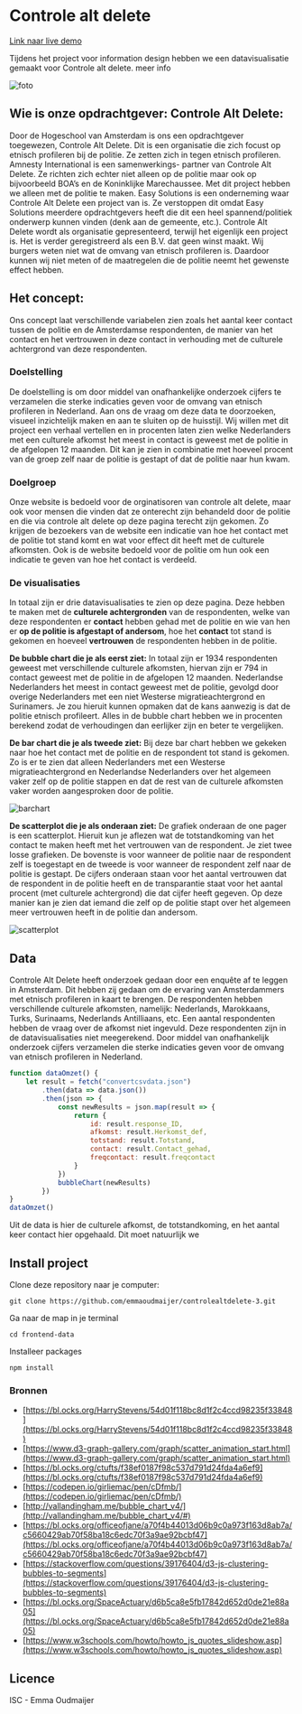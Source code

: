 # Controle alt delete
[Link naar live demo](https://emmaoudmaijer.github.io/controlealtdelete-3/public/)

Tijdens het project voor information design hebben we een datavisualisatie gemaakt voor Controle alt delete. meer info

![foto](public/images/bubblechart.png)

## Wie is onze opdrachtgever: Controle Alt Delete:

Door de Hogeschool van Amsterdam is ons een opdrachtgever toegewezen, Controle Alt Delete. Dit is een organisatie die zich focust op etnisch profileren bij de politie. Ze zetten zich in tegen etnisch profileren. Amnesty International is een samenwerkings- partner van Controle Alt Delete. Ze richten zich echter niet alleen op de politie maar ook op bijvoorbeeld BOA’s en de Koninklijke Marechaussee. Met dit project hebben we alleen met de politie te maken. Easy Solutions is een onderneming waar Controle Alt Delete een project van is. Ze verstoppen dit omdat Easy Solutions meerdere opdrachtgevers heeft die dit een heel spannend/politiek onderwerp kunnen vinden (denk aan de gemeente, etc.). Controle Alt Delete wordt als organisatie gepresenteerd, terwijl het eigenlijk een project is. Het is verder geregistreerd als een B.V. dat geen winst maakt. Wij burgers weten niet wat de omvang van etnisch profileren is. Daardoor kunnen wij niet meten of de maatregelen die de politie neemt het gewenste effect hebben.

## Het concept:
Ons concept laat verschillende variabelen zien zoals het aantal keer contact tussen de politie en de Amsterdamse respondenten, de manier van het contact en het vertrouwen in deze contact in verhouding met de culturele achtergrond van deze respondenten.

### Doelstelling
De doelstelling is om door middel van onafhankelijke onderzoek cijfers te verzamelen die sterke indicaties geven voor de omvang van etnisch profileren in Nederland.
Aan ons de vraag om deze data te doorzoeken, visueel inzichtelijk maken en aan te sluiten
op de huisstijl. Wij willen met dit project een verhaal vertellen en in procenten laten zien welke Nederlanders met een culturele afkomst het meest in contact is geweest met de politie in de afgelopen 12 maanden. Dit kan je zien in combinatie met hoeveel procent van de groep zelf naar de politie is gestapt of dat de politie naar hun kwam.

### Doelgroep
Onze website is bedoeld voor de orginatisoren van controle alt delete, maar ook voor mensen die vinden dat ze onterecht zijn behandeld door de politie en die via controle alt delete op deze pagina terecht zijn gekomen. Zo krijgen de bezoekers van de website een indicatie van hoe het contact met de politie tot stand komt en wat voor effect dit heeft met de culturele afkomsten. Ook is de website bedoeld voor de politie om hun ook een indicatie te geven van hoe het contact is verdeeld.

### De visualisaties

In totaal zijn er drie datavisualisaties te zien op deze pagina. Deze hebben te maken met de **culturele achtergronden** van de respondenten, welke van deze respondenten er **contact** hebben gehad met de politie en wie van hen er **op de politie is afgestapt of andersom**, hoe het **contact** tot stand is gekomen en hoeveel **vertrouwen** de respondenten hebben in de politie. 

**De bubble chart die je als eerst ziet:** In totaal zijn er 1934 respondenten geweest met verschillende culturele afkomsten, hiervan zijn er 794 in contact geweest met de politie in de afgelopen 12 maanden. Nederlandse Nederlanders het meest in contact geweest met de politie, gevolgd door overige Nederlanders met een niet Westerse migratieachtergrond en Surinamers. Je zou hieruit kunnen opmaken dat de kans aanwezig is dat de politie etnisch profileert. Alles in de bubble chart hebben we in procenten berekend zodat de verhoudingen dan eerlijker zijn en beter te vergelijken.

**De bar chart die je als tweede ziet:**
Bij deze bar chart hebben we gekeken naar hoe het contact met de politie en de respondent tot stand is gekomen. Zo is er te zien dat alleen Nederlanders met een Westerse migratieachtergrond en Nederlandse Nederlanders over het algemeen vaker zelf op de politie stappen en dat 
de rest van de culturele afkomsten vaker worden aangesproken door de politie.

![barchart](public/images/visualisatie.2.png)

**De scatterplot die je als onderaan ziet:**
De grafiek onderaan de one pager is een scatterplot. Hieruit kun je aflezen wat de totstandkoming van het contact te maken heeft met het vertrouwen van de respondent. Je ziet twee losse grafieken. De bovenste is voor wanneer de politie naar de respondent zelf is toegestapt en de tweede is voor wanneer de respondent zelf naar de politie is gestapt. De cijfers onderaan staan voor het aantal vertrouwen dat de respondent in de politie heeft en de transparantie staat voor het aantal procent (met culturele achtergrond) die dat cijfer heeft gegeven. Op deze manier kan je zien dat iemand die zelf op de politie stapt over het algemeen meer vertrouwen heeft in de politie dan andersom.

![scatterplot](public/images/scatterplot.png)


## Data 
Controle Alt Delete heeft onderzoek gedaan door een enquête af te leggen in Amsterdam. Dit hebben zij gedaan om de ervaring van Amsterdammers met etnisch profileren in kaart te brengen. De respondenten hebben verschillende culturele afkomsten, namelijk: Nederlands, Marokkaans, Turks, Surinaams, Nederlands Antilliaans, etc. Een aantal respondenten hebben de vraag over de afkomst niet ingevuld. Deze respondenten zijn in de  datavisualisaties niet meegerekend. Door middel van onafhankelijk onderzoek cijfers verzamelen die sterke indicaties geven voor de omvang van etnisch profileren in Nederland.
                                        

```js
function dataOmzet() {
	let result = fetch("convertcsvdata.json")
		.then(data => data.json())
		.then(json => {
			const newResults = json.map(result => {
				return {
					id: result.response_ID,
					afkomst: result.Herkomst_def,
					totstand: result.Totstand,
					contact: result.Contact_gehad,
					freqcontact: result.freqcontact
				}
			})
			bubbleChart(newResults)
		})
}
dataOmzet()
```
Uit de data is hier de culturele afkomst, de totstandkoming, en het aantal keer contact hier opgehaald. Dit moet natuurlijk we 

## Install project
Clone deze repository naar je computer:
```
git clone https://github.com/emmaoudmaijer/controlealtdelete-3.git
```
Ga naar de map in je terminal
```
cd frontend-data
```
Installeer packages
```
npm install
```

### Bronnen

* [https://bl.ocks.org/HarryStevens/54d01f118bc8d1f2c4ccd98235f33848](https://bl.ocks.org/HarryStevens/54d01f118bc8d1f2c4ccd98235f33848)
* [https://www.d3-graph-gallery.com/graph/scatter_animation_start.html](https://www.d3-graph-gallery.com/graph/scatter_animation_start.html)
* [https://bl.ocks.org/ctufts/f38ef0187f98c537d791d24fda4a6ef9](https://bl.ocks.org/ctufts/f38ef0187f98c537d791d24fda4a6ef9)
* [https://codepen.io/girliemac/pen/cDfmb/](https://codepen.io/girliemac/pen/cDfmb/)
* [http://vallandingham.me/bubble_chart_v4/](http://vallandingham.me/bubble_chart_v4/#)
* [https://bl.ocks.org/officeofjane/a70f4b44013d06b9c0a973f163d8ab7a/c5660429ab70f58ba18c6edc70f3a9ae92bcbf47](https://bl.ocks.org/officeofjane/a70f4b44013d06b9c0a973f163d8ab7a/c5660429ab70f58ba18c6edc70f3a9ae92bcbf47)
* [https://stackoverflow.com/questions/39176404/d3-js-clustering-bubbles-to-segments](https://stackoverflow.com/questions/39176404/d3-js-clustering-bubbles-to-segments)
* [https://bl.ocks.org/SpaceActuary/d6b5ca8e5fb17842d652d0de21e88a05](https://bl.ocks.org/SpaceActuary/d6b5ca8e5fb17842d652d0de21e88a05)
* [https://www.w3schools.com/howto/howto_js_quotes_slideshow.asp](https://www.w3schools.com/howto/howto_js_quotes_slideshow.asp)

## Licence
ISC - Emma Oudmaijer